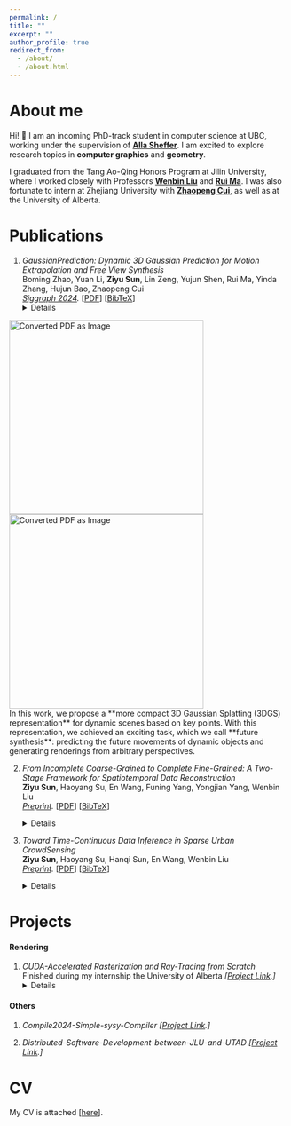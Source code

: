 ```yaml
---
permalink: /
title: ""
excerpt: ""
author_profile: true
redirect_from: 
  - /about/
  - /about.html
---
```


About me
======

Hi! :wave: I am an incoming PhD-track student in computer science at UBC, working under the supervision of **[Alla Sheffer](https://www.cs.ubc.ca/~sheffa/students.html)**. I am excited to explore research topics in **computer graphics** and **geometry**. 

I graduated from the Tang Ao-Qing Honors Program at Jilin University, where I worked closely with Professors **[Wenbin Liu](https://ccst.jlu.edu.cn/info/1209/18150.htm)** and **[Rui Ma](https://ruim-jlu.github.io/)**. I was also fortunate to intern at Zhejiang University with **[Zhaopeng Cui](https://zhpcui.github.io/)**, as well as at the University of Alberta.


Publications
======

1. *GaussianPrediction: Dynamic 3D Gaussian Prediction for Motion Extrapolation and Free View Synthesis* <br/>
Boming Zhao, Yuan Li, **Ziyu Sun**, Lin Zeng, Yujun Shen, Rui Ma, Yinda Zhang, Hujun Bao, Zhaopeng Cui <br/>
*<a href="https://dl.acm.org/doi/abs/10.1145/3641519.3657417" target="_blank">Siggraph 2024</a>.*
[<a href="{{base.url}}/files/GaussianPrediction.pdf" target="_blank">PDF</a>] 
[<a href="{{base.url}}/files/GaussianPrediction.bib" target="_blank">BibTeX</a>] <details>
<img src="{{base.url}}/files/GSPrediction_task.png" alt="Converted PDF as Image" width="350">
<img src="{{base.url}}/files/GSPrediction_pipeline.png" alt="Converted PDF as Image" width="350"><br/>
  In this work, we propose a **more compact 3D Gaussian Splatting (3DGS) representation** for dynamic scenes based on key points. With this representation, we achieved an exciting task, which we call **future synthesis**: predicting the future movements of dynamic objects and generating renderings from arbitrary perspectives.</details>

2. *From Incomplete Coarse-Grained to Complete Fine-Grained: A Two-Stage Framework for Spatiotemporal Data Reconstruction* <br/>
**Ziyu Sun**, Haoyang Su, En Wang, Funing Yang, Yongjian Yang, Wenbin Liu <br/>
*<a href="https://arxiv.org/abs/2410.05323" target="_blank">Preprint</a>.*
[<a href="{{base.url}}/files/DiffRecon.pdf" target="_blank">PDF</a>] 
[<a href="{{base.url}}/files/DiffRecon.bib" target="_blank">BibTeX</a>]<details>
<img src="{{base.url}}/files/DiffRecon_task.png" alt="Converted PDF as Image" width="350"><img src="{{base.url}}/files/DiffRecon_pipeline.png" alt="Converted PDF as Image" width="350"><br/>
This is the second work in our **"Fine-Grained Spatiotemporal Sensing"** series, where we focus on improving the spatial granularity of city data.Our key contribution is the introduction of a novel task called "**Spatiotemporal Data Reconstruction**," which leverages concepts from computer vision to infer a complete, fine-grained spatiotemporal map from incomplete, coarse-grained observations. We also propose a **two-stage diffusion model** that effectively captures spatiotemporal characteristics, leading to state-of-the-art performance.</details>

3. *Toward Time-Continuous Data Inference in Sparse Urban CrowdSensing* <br/>
**Ziyu Sun**, Haoyang Su, Hanqi Sun, En Wang, Wenbin Liu <br/>
*<a href="https://arxiv.org/abs/2408.16027" target="_blank">Preprint</a>.*
[<a href="{{base.url}}/files/time-dmf.pdf" target="_blank">PDF</a>] 
[<a href="{{base.url}}/files/time-dmf.bib" target="_blank">BibTeX</a>]<details>
<img src="{{base.url}}/files/time-dmf_task.png" alt="Converted PDF as Image" width="350"><img src="{{base.url}}/files/time-dmf_pipeline.png" alt="Converted PDF as Image" width="350"><br/>
This is the first work in our **"Fine-Grained Spatiotemporal Sensing"** series, where we focus on enhancing the temporal granularity of perceptual data, and even directly modeling continuous-time representations. Our key observation is that existing approaches often rely on "**time-discrete**" preprocessing steps before applying their algorithms, which can lead to inaccuracies. Most existing methods divide the timeline into discrete intervals and aggregate data within each unit, assuming data remains static within these intervals. In our research, we first adapt existing time-discrete solutions to a **fine-grained approach** by slicing the timeline into the smallest possible units for alignment with prior work. We then elevate this approach into a **time-continuous** model that accurately represents data along a continuous timeline.</details>


Projects
======

#### Rendering

1. *CUDA-Accelerated Rasterization and Ray-Tracing from Scratch* <br/>
Finished during my internship the University of Alberta 
*[<a href="https://github.com/Zysun2002/Renderer-Alberta" target="_blank">Project Link</a>.]*<details>
<img src="{{base.url}}/files/pumpkin.gif" alt="Converted PDF as Image" width="200"><img src="{{base.url}}/files/balls.png" alt="Converted PDF as Image" width="400"><br/>
The renderer features two pipelines: one based on **rasterization** and the other on **ray tracing**. It also includes optimizations such as **ambient occlusion mapping** and **shadow mappin**g. I also achieved over **100x rendering speedup** through parallel computation using CUDA on ray tracing pipeline. Writing codes to translate elegant mathematical concepts to visually appealing images always excites me.</details>

#### Others

1. *Compile2024-Simple-sysy-Compiler*
*[<a href="https://github.com/Zysun2002/Compile2024-Simple-sysy-Compiler" target="_blank">Project Link</a>.]*

2. *Distributed-Software-Development-between-JLU-and-UTAD*
*[<a href="https://github.com/Zysun2002/Distributed-Software-Development-2024" target="_blank">Project Link</a>.]*

CV
======
My CV is attached [<a href="{{base.url}}/files/cv.pdf" target="_blank">here</a>].
